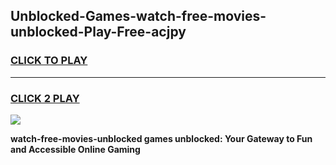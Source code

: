 
## Unblocked-Games-watch-free-movies-unblocked-Play-Free-acjpy
<h3>
<a href="https://premium76.site?title=watch-free-movies-unblocked&ref=20M">CLICK TO PLAY</a></h3>
<hr>

<h3>
<a href="https://premium76.site?title=watch-free-movies-unblocked&ref=20M">CLICK 2 PLAY</a>
  
</h3>

<a href="https://premium76.site?title=watch-free-movies-unblocked&ref=19M"><img src="https://clearcache.store/games.png"></a>


**watch-free-movies-unblocked games unblocked: Your Gateway to Fun and Accessible Online Gaming**
